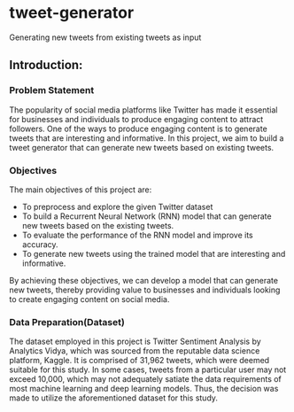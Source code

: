 # tweet-generator
Generating new tweets from existing tweets as input

## Introduction:
### Problem Statement
The popularity of social media platforms like Twitter has made it essential for
businesses and individuals to produce engaging content to attract followers. One of
the ways to produce engaging content is to generate tweets that are interesting and
informative. In this project, we aim to build a tweet generator that can generate new
tweets based on existing tweets.
### Objectives
The main objectives of this project are:
- To preprocess and explore the given Twitter dataset
- To build a Recurrent Neural Network (RNN) model that can generate new
tweets based on the existing tweets.
- To evaluate the performance of the RNN model and improve its accuracy.
- To generate new tweets using the trained model that are interesting and
informative.  

By achieving these objectives, we can develop a model that can generate new
tweets, thereby providing value to businesses and individuals looking to create
engaging content on social media.
### Data Preparation(Dataset)
The dataset employed in this project is Twitter Sentiment Analysis by Analytics
Vidya, which was sourced from the reputable data science platform, Kaggle. It
is comprised of 31,962 tweets, which were deemed suitable for this study. In
some cases, tweets from a particular user may not exceed 10,000, which may
not adequately satiate the data requirements of most machine learning and deep
learning models. Thus, the decision was made to utilize the aforementioned
dataset for this study.
